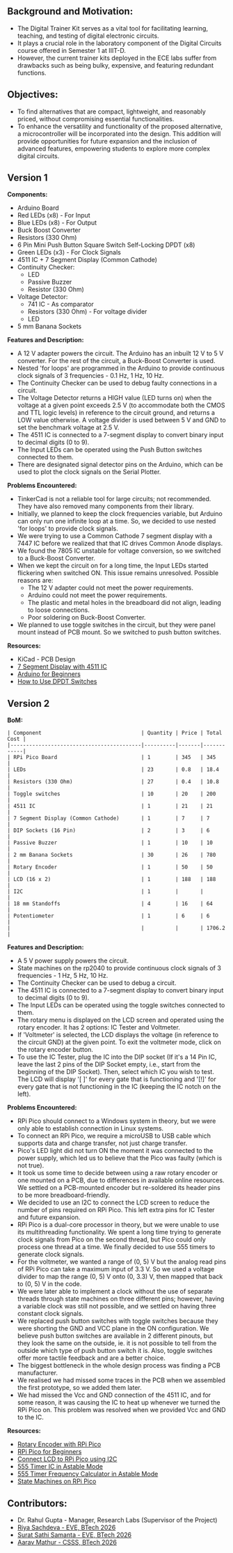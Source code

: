 ## Background and Motivation:
- The Digital Trainer Kit serves as a vital tool for facilitating learning, teaching, and testing of digital electronic circuits.
- It plays a crucial role in the laboratory component of the Digital Circuits course offered in Semester 1 at IIIT-D.
- However, the current trainer kits deployed in the ECE labs suffer from drawbacks such as being bulky, expensive, and featuring redundant functions.

## Objectives:
- To find alternatives that are compact, lightweight, and reasonably priced, without compromising essential functionalities.
- To enhance the versatility and functionality of the proposed alternative, a microcontroller will be incorporated into the design. This addition will provide opportunities for future expansion and the inclusion of advanced features, empowering students to explore more complex digital circuits.

## Version 1
**Components:**
- Arduino Board
- Red LEDs (x8) - For Input
- Blue LEDs (x8) - For Output
- Buck Boost Converter
- Resistors (330 Ohm)
- 6 Pin Mini Push Button Square Switch Self-Locking DPDT (x8)
- Green LEDs (x3) - For Clock Signals
- 4511 IC + 7 Segment Display (Common Cathode)
- Continuity Checker:
  - LED
  - Passive Buzzer
  - Resistor (330 Ohm)
- Voltage Detector:
  - 741 IC - As comparator
  - Resistors (330 Ohm) - For voltage divider
  - LED
- 5 mm Banana Sockets

**Features and Description:**
- A 12 V adapter powers the circuit. The Arduino has an inbuilt 12 V to 5 V converter. For the rest of the circuit, a Buck-Boost Converter is used.
- Nested 'for loops' are programmed in the Arduino to provide continuous clock signals of 3 frequencies - 0.1 Hz, 1 Hz, 10 Hz.
- The Continuity Checker can be used to debug faulty connections in a circuit.
- The Voltage Detector returns a HIGH value (LED turns on) when the voltage at a given point exceeds 2.5 V (to accommodate both the CMOS and TTL logic levels) in reference to the circuit ground, and returns a LOW value otherwise. A voltage divider is used between 5 V and GND to set the benchmark voltage at 2.5 V.
- The 4511 IC is connected to a 7-segment display to convert binary input to decimal digits (0 to 9).
- The Input LEDs can be operated using the Push Button switches connected to them.
- There are designated signal detector pins on the Arduino, which can be used to plot the clock signals on the Serial Plotter.

**Problems Encountered:**
- TinkerCad is not a reliable tool for large circuits; not recommended. They have also removed many components from their library.
- Initially, we planned to keep the clock frequencies variable, but Arduino can only run one infinite loop at a time. So, we decided to use nested 'for loops' to provide clock signals.
- We were trying to use a Common Cathode 7 segment display with a 7447 IC before we realized that that IC drives Common Anode displays.
- We found the 7805 IC unstable for voltage conversion, so we switched to a Buck-Boost Converter.
- When we kept the circuit on for a long time, the Input LEDs started flickering when switched ON. This issue remains unresolved. Possible reasons are:
  - The 12 V adapter could not meet the power requirements.
  - Arduino could not meet the power requirements.
  - The plastic and metal holes in the breadboard did not align, leading to loose connections.
  - Poor soldering on Buck-Boost Converter.
- We planned to use toggle switches in the circuit, but they were panel mount instead of PCB mount. So we switched to push button switches.

**Resources:**
- KiCad - PCB Design
- [7 Segment Display with 4511 IC](https://youtu.be/KZTwr95eINc)
- [Arduino for Beginners](https://youtu.be/d8_xXNcGYgo)
- [How to Use DPDT Switches](https://youtu.be/f0EMblUCp54)

## Version 2
**BoM:**
```
| Component                                | Quantity | Price | Total Cost |
|------------------------------------------|----------|-------|------------|
| RPi Pico Board                           | 1        | 345   | 345        |
| LEDs                                     | 23       | 0.8   | 18.4       |
| Resistors (330 Ohm)                      | 27       | 0.4   | 10.8       |
| Toggle switches                          | 10       | 20    | 200        |
| 4511 IC                                  | 1        | 21    | 21         |
| 7 Segment Display (Common Cathode)       | 1        | 7     | 7          |
| DIP Sockets (16 Pin)                     | 2        | 3     | 6          |
| Passive Buzzer                           | 1        | 10    | 10         |
| 2 mm Banana Sockets                      | 30       | 26    | 780        |
| Rotary Encoder                           | 1        | 50    | 50         |
| LCD (16 x 2)                             | 1        | 188   | 188        |
| I2C                                      | 1        |       |            |
| 18 mm Standoffs                          | 4        | 16    | 64         |
| Potentiometer                            | 1        | 6     | 6          |
|                                          |          |       | 1706.2     |
```

**Features and Description:**
- A 5 V power supply powers the circuit.
- State machines on the rp2040 to provide continuous clock signals of 3 frequencies - 1 Hz, 5 Hz, 10 Hz.
- The Continuity Checker can be used to debug a circuit.
- The 4511 IC is connected to a 7-segment display to convert binary input to decimal digits (0 to 9).
- The Input LEDs can be operated using the toggle switches connected to them.
- The rotary menu is displayed on the LCD screen and operated using the rotary encoder. It has 2 options: IC Tester and Voltmeter.
- If 'Voltmeter' is selected, the LCD displays the voltage (in reference to the circuit GND) at the given point. To exit the voltmeter mode, click on the rotary encoder button.
- To use the IC Tester, plug the IC into the DIP socket (If it's a 14 Pin IC, leave the last 2 pins of the DIP Socket empty, i.e., start from the beginning of the DIP Socket). Then, select which IC you wish to test. The LCD will display '[ ]' for every gate that is functioning and '[!]' for every gate that is not functioning in the IC (keeping the IC notch on the left).

**Problems Encountered:**
- RPi Pico should connect to a Windows system in theory, but we were only able to establish connection in Linux systems.
- To connect an RPi Pico, we require a microUSB to USB cable which supports data and charge transfer, not just charge transfer.
- Pico's LED light did not turn ON the moment it was connected to the power supply, which led us to believe that the Pico was faulty (which is not true).
- It took us some time to decide between using a raw rotary encoder or one mounted on a PCB, due to differences in available online resources. We settled on a PCB-mounted encoder but re-soldered its header pins to be more breadboard-friendly.
- We decided to use an I2C to connect the LCD screen to reduce the number of pins required on RPi Pico. This left extra pins for IC Tester and future expansion.
- RPi Pico is a dual-core processor in theory, but we were unable to use its multithreading functionality. We spent a long time trying to generate clock signals from Pico on the second thread, but Pico could only process one thread at a time. We finally decided to use 555 timers to generate clock signals.
- For the voltmeter, we wanted a range of (0, 5) V but the analog read pins of RPi Pico can take a maximum input of 3.3 V. So we used a voltage divider to map the range (0, 5) V onto (0, 3.3) V, then mapped that back to (0, 5) V in the code.
- We were later able to implement a clock without the use of separate threads through state machines on three different pins; however, having a variable clock was still not possible, and we settled on having three constant clock signals.
- We replaced push button switches with toggle switches because they were shorting the GND and VCC plane in the ON configuration. We believe push button switches are available in 2 different pinouts, but they look the same on the outside, ie. it is not possible to tell from the outside which type of push button switch it is. Also, toggle switches offer more tactile feedback and are a better choice.
- The biggest bottleneck in the whole design process was finding a PCB manufacturer.
- We realised we had missed some traces in the PCB when we assembled the first prototype, so we added them later.
- We had missed the Vcc and GND connection of the 4511 IC, and for some reason, it was causing the IC to heat up whenever we turned the RPi Pico on. This problem was resolved when we provided Vcc and GND to the IC.

**Resources:**
- [Rotary Encoder with RPi Pico](https://youtu.be/sgnEUxeNxpM)
- [RPi Pico for Beginners](https://youtu.be/1WDagiA8fdU)
- [Connect LCD to RPi Pico using I2C](https://www.tomshardware.com/how-to/lcd-display-raspberry-pi-pico)
- [555 Timer IC in Astable Mode](https://youtu.be/iJYm_BGqa1A)
- [555 Timer Frequency Calculator in Astable Mode](https://ohmslawcalculator.com/555-astable-calculator)
- [State Machines on RPi Pico](https://www.ourpcb.com/programmable-io.html)
  
## Contributors:
- Dr. Rahul Gupta - Manager, Research Labs (Supervisor of the Project)
- [Riya Sachdeva - EVE, BTech 2026](https://github.com/riyasach189)
- [Surat Sathi Samanta - EVE, BTech 2026](https://github.com/kio42069/)
- [Aarav Mathur - CSSS, BTech 2026](https://github.com/13100d/)
